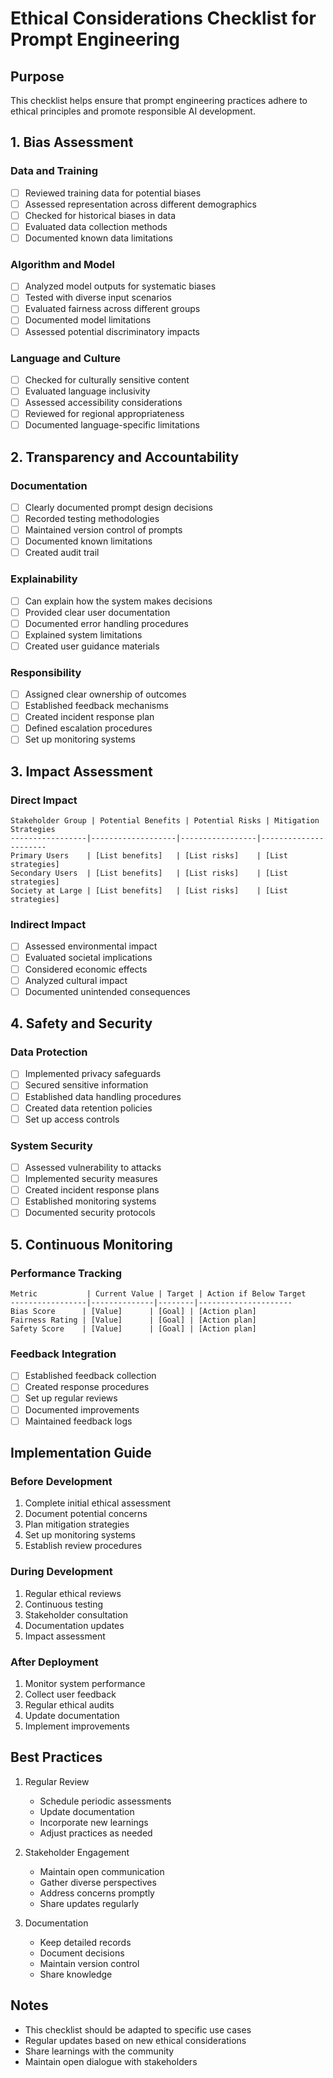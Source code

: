 # Ethical Considerations Checklist for Prompt Engineering

## Purpose
This checklist helps ensure that prompt engineering practices adhere to ethical principles and promote responsible AI development.

## 1. Bias Assessment

### Data and Training
- [ ] Reviewed training data for potential biases
- [ ] Assessed representation across different demographics
- [ ] Checked for historical biases in data
- [ ] Evaluated data collection methods
- [ ] Documented known data limitations

### Algorithm and Model
- [ ] Analyzed model outputs for systematic biases
- [ ] Tested with diverse input scenarios
- [ ] Evaluated fairness across different groups
- [ ] Documented model limitations
- [ ] Assessed potential discriminatory impacts

### Language and Culture
- [ ] Checked for culturally sensitive content
- [ ] Evaluated language inclusivity
- [ ] Assessed accessibility considerations
- [ ] Reviewed for regional appropriateness
- [ ] Documented language-specific limitations

## 2. Transparency and Accountability

### Documentation
- [ ] Clearly documented prompt design decisions
- [ ] Recorded testing methodologies
- [ ] Maintained version control of prompts
- [ ] Documented known limitations
- [ ] Created audit trail

### Explainability
- [ ] Can explain how the system makes decisions
- [ ] Provided clear user documentation
- [ ] Documented error handling procedures
- [ ] Explained system limitations
- [ ] Created user guidance materials

### Responsibility
- [ ] Assigned clear ownership of outcomes
- [ ] Established feedback mechanisms
- [ ] Created incident response plan
- [ ] Defined escalation procedures
- [ ] Set up monitoring systems

## 3. Impact Assessment

### Direct Impact
```
Stakeholder Group | Potential Benefits | Potential Risks | Mitigation Strategies
-----------------|-------------------|-----------------|----------------------
Primary Users    | [List benefits]   | [List risks]    | [List strategies]
Secondary Users  | [List benefits]   | [List risks]    | [List strategies]
Society at Large | [List benefits]   | [List risks]    | [List strategies]
```

### Indirect Impact
- [ ] Assessed environmental impact
- [ ] Evaluated societal implications
- [ ] Considered economic effects
- [ ] Analyzed cultural impact
- [ ] Documented unintended consequences

## 4. Safety and Security

### Data Protection
- [ ] Implemented privacy safeguards
- [ ] Secured sensitive information
- [ ] Established data handling procedures
- [ ] Created data retention policies
- [ ] Set up access controls

### System Security
- [ ] Assessed vulnerability to attacks
- [ ] Implemented security measures
- [ ] Created incident response plans
- [ ] Established monitoring systems
- [ ] Documented security protocols

## 5. Continuous Monitoring

### Performance Tracking
```
Metric           | Current Value | Target | Action if Below Target
-----------------|--------------|--------|---------------------
Bias Score      | [Value]      | [Goal] | [Action plan]
Fairness Rating | [Value]      | [Goal] | [Action plan]
Safety Score    | [Value]      | [Goal] | [Action plan]
```

### Feedback Integration
- [ ] Established feedback collection
- [ ] Created response procedures
- [ ] Set up regular reviews
- [ ] Documented improvements
- [ ] Maintained feedback logs

## Implementation Guide

### Before Development
1. Complete initial ethical assessment
2. Document potential concerns
3. Plan mitigation strategies
4. Set up monitoring systems
5. Establish review procedures

### During Development
1. Regular ethical reviews
2. Continuous testing
3. Stakeholder consultation
4. Documentation updates
5. Impact assessment

### After Deployment
1. Monitor system performance
2. Collect user feedback
3. Regular ethical audits
4. Update documentation
5. Implement improvements

## Best Practices

1. Regular Review
   - Schedule periodic assessments
   - Update documentation
   - Incorporate new learnings
   - Adjust practices as needed

2. Stakeholder Engagement
   - Maintain open communication
   - Gather diverse perspectives
   - Address concerns promptly
   - Share updates regularly

3. Documentation
   - Keep detailed records
   - Document decisions
   - Maintain version control
   - Share knowledge

## Notes
- This checklist should be adapted to specific use cases
- Regular updates based on new ethical considerations
- Share learnings with the community
- Maintain open dialogue with stakeholders 